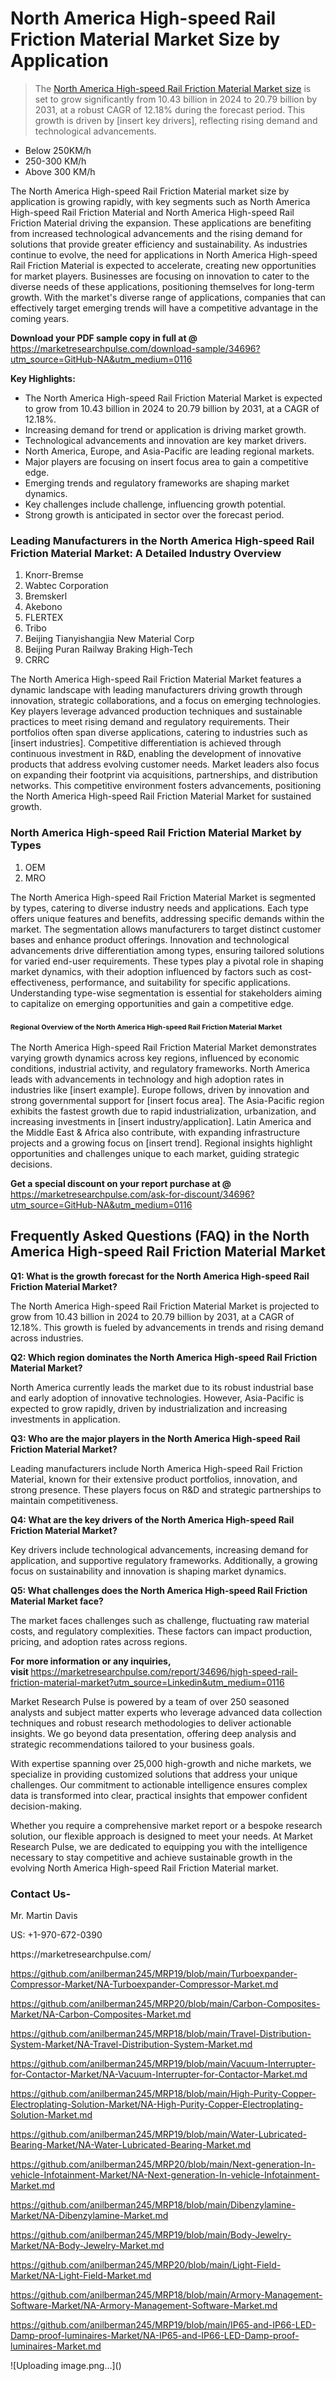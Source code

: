 <h1>North America High-speed Rail Friction Material Market&nbsp;Size by Application</h1><blockquote><p>The <a href="https://marketresearchpulse.com/download-sample/34696?utm_source=GitHub-NA&amp;utm_medium=0116">North America High-speed Rail Friction Material Market size</a> is set to grow significantly from 10.43 billion in 2024 to 20.79 billion by 2031, at a robust CAGR of 12.18% during the forecast period. This growth is driven by [insert key drivers], reflecting rising demand and technological advancements.</p></blockquote><ul><li>Below 250KM/h<li> 250-300 KM/h<li> Above 300 KM/h</li></ul><p>The North America High-speed Rail Friction Material market size by application is growing rapidly, with key segments such as North America High-speed Rail Friction Material and North America High-speed Rail Friction Material driving the expansion. These applications are benefiting from increased technological advancements and the rising demand for solutions that provide greater efficiency and sustainability. As industries continue to evolve, the need for applications in North America High-speed Rail Friction Material is expected to accelerate, creating new opportunities for market players. Businesses are focusing on innovation to cater to the diverse needs of these applications, positioning themselves for long-term growth. With the market's diverse range of applications, companies that can effectively target emerging trends will have a competitive advantage in the coming years.</p><p><strong>Download your PDF sample copy in full at @ </strong><a href="https://marketresearchpulse.com/download-sample/34696?utm_source=GitHub-NA&amp;utm_medium=0116">https://marketresearchpulse.com/download-sample/34696?utm_source=GitHub-NA&amp;utm_medium=0116</a></p><p><strong>Key Highlights: </strong></p><ul><li>The North America High-speed Rail Friction Material Market is expected to grow from 10.43 billion in 2024 to 20.79 billion by 2031, at a CAGR of 12.18%.</li><li>Increasing demand for trend or application is driving market growth.</li><li>Technological advancements and innovation are key market drivers.</li><li>North America, Europe, and Asia-Pacific are leading regional markets.</li><li>Major players are focusing on insert focus area to gain a competitive edge.</li><li>Emerging trends and regulatory frameworks are shaping market dynamics.</li><li>Key challenges include challenge, influencing growth potential.</li><li>Strong growth is anticipated in sector over the forecast period.</li></ul><h3>Leading Manufacturers in the North America High-speed Rail Friction Material Market: A Detailed Industry Overview</h3><ol><li>Knorr-Bremse</li><li>Wabtec Corporation</li><li>Bremskerl</li><li>Akebono</li><li>FLERTEX</li><li>Tribo</li><li>Beijing Tianyishangjia New Material Corp</li><li>Beijing Puran Railway Braking High-Tech</li><li>CRRC</li></ol><div class="flex max-w-full flex-col flex-grow"><div class="min-h-8 text-message flex w-full flex-col items-end gap-2 whitespace-normal break-words [.text-message+&amp;]:mt-5" dir="auto" data-message-author-role="assistant" data-message-id="fd8432e4-4910-450d-b182-61b7bfb0a01f" data-message-model-slug="gpt-4o"><div class="flex w-full flex-col gap-1 empty:hidden first:pt-[3px]"><div class="markdown prose w-full break-words dark:prose-invert light"><p>The North America High-speed Rail Friction Material Market features a dynamic landscape with leading manufacturers driving growth through innovation, strategic collaborations, and a focus on emerging technologies. Key players leverage advanced production techniques and sustainable practices to meet rising demand and regulatory requirements. Their portfolios often span diverse applications, catering to industries such as [insert industries]. Competitive differentiation is achieved through continuous investment in R&amp;D, enabling the development of innovative products that address evolving customer needs. Market leaders also focus on expanding their footprint via acquisitions, partnerships, and distribution networks. This competitive environment fosters advancements, positioning the North America High-speed Rail Friction Material Market for sustained growth.</p></div></div></div></div><h3>North America High-speed Rail Friction Material Market by Types</h3><ol><li>OEM<li> MRO</li></ol><div class="flex max-w-full flex-col flex-grow"><div class="min-h-8 text-message flex w-full flex-col items-end gap-2 whitespace-normal break-words [.text-message+&amp;]:mt-5" dir="auto" data-message-author-role="assistant" data-message-id="084470be-0bb7-4664-bddf-5156b4f41249" data-message-model-slug="gpt-4o-mini"><div class="flex w-full flex-col gap-1 empty:hidden first:pt-[3px]"><div class="markdown prose w-full break-words dark:prose-invert light"><p>The North America High-speed Rail Friction Material Market is segmented by types, catering to diverse industry needs and applications. Each type offers unique features and benefits, addressing specific demands within the market. The segmentation allows manufacturers to target distinct customer bases and enhance product offerings. Innovation and technological advancements drive differentiation among types, ensuring tailored solutions for varied end-user requirements. These types play a pivotal role in shaping market dynamics, with their adoption influenced by factors such as cost-effectiveness, performance, and suitability for specific applications. Understanding type-wise segmentation is essential for stakeholders aiming to capitalize on emerging opportunities and gain a competitive edge.</p></div></div></div></div><h3><span style="font-size: 11px;">Regional Overview of the North America High-speed Rail Friction Material Market</span></h3><div class="flex max-w-full flex-col flex-grow"><div class="min-h-8 text-message flex w-full flex-col items-end gap-2 whitespace-normal break-words [.text-message+&amp;]:mt-5" dir="auto" data-message-author-role="assistant" data-message-id="e9038762-ce64-4e30-91c9-9bd413514231" data-message-model-slug="gpt-4o-mini"><div class="flex w-full flex-col gap-1 empty:hidden first:pt-[3px]"><div class="markdown prose w-full break-words dark:prose-invert light"><p>The North America High-speed Rail Friction Material Market demonstrates varying growth dynamics across key regions, influenced by economic conditions, industrial activity, and regulatory frameworks. North America leads with advancements in technology and high adoption rates in industries like [insert example]. Europe follows, driven by innovation and strong governmental support for [insert focus area]. The Asia-Pacific region exhibits the fastest growth due to rapid industrialization, urbanization, and increasing investments in [insert industry/application]. Latin America and the Middle East &amp; Africa also contribute, with expanding infrastructure projects and a growing focus on [insert trend]. Regional insights highlight opportunities and challenges unique to each market, guiding strategic decisions.</p></div></div></div></div><p><strong>Get a special discount on your report purchase at @ </strong><a href="https://marketresearchpulse.com/ask-for-discount/34696?utm_source=GitHub-NA&amp;utm_medium=0116">https://marketresearchpulse.com/ask-for-discount/34696?utm_source=GitHub-NA&amp;utm_medium=0116</a></p><h2>Frequently Asked Questions (FAQ) in the North America High-speed Rail Friction Material Market</h2><p><strong>Q1: What is the growth forecast for the North America High-speed Rail Friction Material Market?</strong></p><p>The North America High-speed Rail Friction Material Market is projected to grow from 10.43 billion in 2024 to 20.79 billion by 2031, at a CAGR of 12.18%. This growth is fueled by advancements in trends and rising demand across industries.</p><p><strong>Q2: Which region dominates the North America High-speed Rail Friction Material Market?</strong></p><p>North America currently leads the market due to its robust industrial base and early adoption of innovative technologies. However, Asia-Pacific is expected to grow rapidly, driven by industrialization and increasing investments in application.</p><p><strong>Q3: Who are the major players in the North America High-speed Rail Friction Material Market?</strong></p><p>Leading manufacturers include North America High-speed Rail Friction Material, known for their extensive product portfolios, innovation, and strong presence. These players focus on R&amp;D and strategic partnerships to maintain competitiveness.</p><p><strong>Q4: What are the key drivers of the North America High-speed Rail Friction Material Market?</strong></p><p>Key drivers include technological advancements, increasing demand for application, and supportive regulatory frameworks. Additionally, a growing focus on sustainability and innovation is shaping market dynamics.</p><p><strong>Q5: What challenges does the North America High-speed Rail Friction Material Market face?</strong></p><p>The market faces challenges such as challenge, fluctuating raw material costs, and regulatory complexities. These factors can impact production, pricing, and adoption rates across regions.</p><p><strong>For more information or any inquiries, visit&nbsp;</strong><a href="https://marketresearchpulse.com/report/34696/high-speed-rail-friction-material-market?utm_source=Linkedin&utm_medium=0116">https://marketresearchpulse.com/report/34696/high-speed-rail-friction-material-market?utm_source=Linkedin&utm_medium=0116</a></p><p>Market Research Pulse is powered by a team of over 250 seasoned analysts and subject matter experts who leverage advanced data collection techniques and robust research methodologies to deliver actionable insights. We go beyond data presentation, offering deep analysis and strategic recommendations tailored to your business goals.</p><p>With expertise spanning over 25,000 high-growth and niche markets, we specialize in providing customized solutions that address your unique challenges. Our commitment to actionable intelligence ensures complex data is transformed into clear, practical insights that empower confident decision-making.</p><p>Whether you require a comprehensive market report or a bespoke research solution, our flexible approach is designed to meet your needs. At Market Research Pulse, we are dedicated to equipping you with the intelligence necessary to stay competitive and achieve sustainable growth in the evolving North America High-speed Rail Friction Material market.</p><h3><strong>Contact Us-</strong></h3><p>Mr. Martin Davis</p><p>US: +1-970-672-0390</p><p>https://marketresearchpulse.com/</p><p><a href="https://github.com/anilberman245/MRP19/blob/main/Turboexpander-Compressor-Market/NA-Turboexpander-Compressor-Market.md">https://github.com/anilberman245/MRP19/blob/main/Turboexpander-Compressor-Market/NA-Turboexpander-Compressor-Market.md</a></p><p><a href="https://github.com/anilberman245/MRP20/blob/main/Carbon-Composites-Market/NA-Carbon-Composites-Market.md">https://github.com/anilberman245/MRP20/blob/main/Carbon-Composites-Market/NA-Carbon-Composites-Market.md</a></p><p><a href="https://github.com/anilberman245/MRP18/blob/main/Travel-Distribution-System-Market/NA-Travel-Distribution-System-Market.md">https://github.com/anilberman245/MRP18/blob/main/Travel-Distribution-System-Market/NA-Travel-Distribution-System-Market.md</a></p><p><a href="https://github.com/anilberman245/MRP19/blob/main/Vacuum-Interrupter-for-Contactor-Market/NA-Vacuum-Interrupter-for-Contactor-Market.md">https://github.com/anilberman245/MRP19/blob/main/Vacuum-Interrupter-for-Contactor-Market/NA-Vacuum-Interrupter-for-Contactor-Market.md</a></p><p><a href="https://github.com/anilberman245/MRP18/blob/main/High-Purity-Copper-Electroplating-Solution-Market/NA-High-Purity-Copper-Electroplating-Solution-Market.md">https://github.com/anilberman245/MRP18/blob/main/High-Purity-Copper-Electroplating-Solution-Market/NA-High-Purity-Copper-Electroplating-Solution-Market.md</a></p><p><a href="https://github.com/anilberman245/MRP19/blob/main/Water-Lubricated-Bearing-Market/NA-Water-Lubricated-Bearing-Market.md">https://github.com/anilberman245/MRP19/blob/main/Water-Lubricated-Bearing-Market/NA-Water-Lubricated-Bearing-Market.md</a></p><p><a href="https://github.com/anilberman245/MRP20/blob/main/Next-generation-In-vehicle-Infotainment-Market/NA-Next-generation-In-vehicle-Infotainment-Market.md">https://github.com/anilberman245/MRP20/blob/main/Next-generation-In-vehicle-Infotainment-Market/NA-Next-generation-In-vehicle-Infotainment-Market.md</a></p><p><a href="https://github.com/anilberman245/MRP18/blob/main/Dibenzylamine-Market/NA-Dibenzylamine-Market.md">https://github.com/anilberman245/MRP18/blob/main/Dibenzylamine-Market/NA-Dibenzylamine-Market.md</a></p><p><a href="https://github.com/anilberman245/MRP19/blob/main/Body-Jewelry-Market/NA-Body-Jewelry-Market.md">https://github.com/anilberman245/MRP19/blob/main/Body-Jewelry-Market/NA-Body-Jewelry-Market.md</a></p><p><a href="https://github.com/anilberman245/MRP20/blob/main/Light-Field-Market/NA-Light-Field-Market.md">https://github.com/anilberman245/MRP20/blob/main/Light-Field-Market/NA-Light-Field-Market.md</a></p><p><a href="https://github.com/anilberman245/MRP18/blob/main/Armory-Management-Software-Market/NA-Armory-Management-Software-Market.md">https://github.com/anilberman245/MRP18/blob/main/Armory-Management-Software-Market/NA-Armory-Management-Software-Market.md</a></p><p><a href="https://github.com/anilberman245/MRP19/blob/main/IP65-and-IP66-LED-Damp-proof-luminaires-Market/NA-IP65-and-IP66-LED-Damp-proof-luminaires-Market.md">https://github.com/anilberman245/MRP19/blob/main/IP65-and-IP66-LED-Damp-proof-luminaires-Market/NA-IP65-and-IP66-LED-Damp-proof-luminaires-Market.md</a></p>
![Uploading image.png…]()
